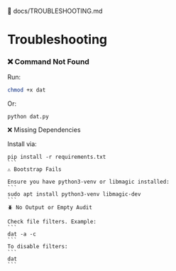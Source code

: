 🧰 docs/TROUBLESHOOTING.md

# Troubleshooting

### ❌ Command Not Found
Run:
```bash
chmod +x dat
```
Or:
```
python dat.py
```
❌ Missing Dependencies

Install via:
````
pip install -r requirements.txt
```
⚠️ Bootstrap Fails

Ensure you have python3-venv or libmagic installed:
```
sudo apt install python3-venv libmagic-dev
```
🪲 No Output or Empty Audit

Check file filters. Example:
```
dat -a -c
```
To disable filters:
```
dat
```
